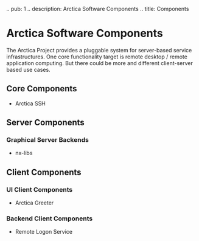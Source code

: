 .. pub: 1
.. description: Arctica Software Components
.. title: Components

# Arctica Software Components

The Arctica Project provides a pluggable system for server-based service
infrastructures. One core functionality target is remote desktop / remote
application computing. But there could be more and different
client-server based use cases.

## Core Components

  * Arctica SSH

## Server Components

### Graphical Server Backends

  * nx-libs

## Client Components

### UI Client Components

  * Arctica Greeter

### Backend Client Components

  * Remote Logon Service
